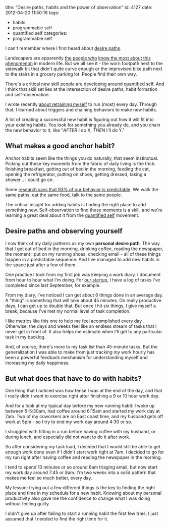 title: "Desire paths, habits and the power of observation"
id: 4127
date: 2012-04-20 11:50:16
tags: 
- habits
- programmable self
- quantified self
categories: 
- programmable self

I can't remember where I first heard about [desire paths](http://en.wikipedia.org/wiki/Desire_path). 

Landscapers are apparently [the people who](http://www.qsrweb.com/blog/7538/Is-your-restaurant-on-a-desire-path) [know the most about this phenomenon](http://www.flickr.com/groups/desire_paths) in modern life. But we all see it - the worn footpath next to the sidewalk bit that didn't quite curve enough or the improvised bike path next to the stairs in a grocery parking lot. People find their own way.

There's a critical new skill people are developing around quantified self. And I think that skill set lies at the intersection of desire paths, habit formation and self-observation.
<!--more-->
I wrote recently [about retraining myself](http://www.chesnok.com/daily/2012/01/11/thinking-like-bj-fogg/) to run (most) every day. Through that, I learned about triggers and chaining behaviors to make new habits. 

A lot of creating a successful new habit is figuring out how it will fit into your existing habits. You look for something you already do, and you chain the new behavior to it, like "_AFTER_ I do X, _THEN_ I'll do Y."

## What makes a good anchor habit?

Anchor habits seem like the things you do naturally, that seem instinctual. Picking out these key moments from the fabric of daily living is the trick: finishing breakfast, getting out of bed in the morning, feeding the cat, opening the refrigerator, putting on shoes, getting dressed, taking a shower... I could go on. 

Some [research says that 93% of our behavior is predictable](http://phys.org/news186174216.html). We walk the same paths, eat the same food, talk to the same people. 

The critical insight for adding habits is finding the right place to add something new. Self-observation to find these moments is a skill, and we're learning a great deal about it from the [quantified self](http://quantifiedself.com/) movement. 

## Desire paths and observing yourself

I now think of my daily patterns as my own **personal desire path**. The way that I get out of bed in the morning, drinking coffee, reading the newspaper, the moment I put on my running shoes, checking email - all of these things happen in a predictable sequence. And I've managed to add new habits in the space just after a few of them.

One practice I took from my first job was keeping a work diary. I document from hour to hour what I'm doing. For [our startup](http://primeradiant.com), I have a log of tasks I've completed since last September, for example. 

From my diary, I've noticed I can get about 6 things done in an average day. A "thing" is something that will take about 45 minutes. On really productive days, I can get up to double that. But once I hit six things, I give myself a break, because I've met my normal level of task completion. 

I like metrics like this one to help me feel accomplished every day. Otherwise, the days and weeks feel like an endless stream of tasks that I never get in front of. It also helps me estimate when I'll get to any particular task in my backlog. 

And, of course, there's more to my task list than 45-minute tasks. But the generalization I was able to make from just tracking my work hourly has been a powerful feedback mechanism for understanding myself and increasing my daily happiness.

## But what does that have to do with habits?

One thing that I noticed was how tense I was at the end of the day, and that I really didn't want to exercise right after finishing a 9 or 10 hour work day. 

And for a look at my typical day before my new running habit: I woke up between 5-5:30am, had coffee around 6:15am and started my work day at 7am. Two of my coworkers are on East coast time, and my husband gets off work at 5pm - so I try to end my work day around 4:30 or so.

I struggled with fitting in a run before having coffee with my husband, or during lunch, and especially did not want to do it after work. 

So after considering my task load, I decided that I would still be able to get enough work done even if I didn't start work right at 7am. I decided to go for my run right after having coffee and reading the newspaper in the morning. 

I tend to spend 10 minutes or so around 6am triaging email, but now start my work day around 7:45 or 8am. I'm two weeks into a solid pattern that makes me feel so much better, every day.

My lesson: trying out a few different things is the key to finding the right place and time in my schedule for a new habit. Knowing about my personal productivity also gave me the confidence to change what I was doing without feeling guilty. 

I didn't give up after failing to start a running habit the first few tries; I just assumed that I needed to find the right time for it.
